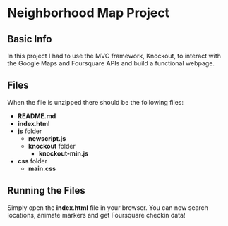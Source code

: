 # Neighborhood Map Project

## Basic Info

In this project I had to use the MVC framework, Knockout, to interact with the Google Maps and Foursquare APIs and build a functional webpage.

## Files

When the file is unzipped there should be the following files:
* **README.md**
* **index**.**html**
* **js** folder
    * **newscript.js**
    * **knockout** folder
        * **knockout-min.js**   
* **css** folder
    * **main.css**

## Running the Files

Simply open the **index**.**html** file in your browser. You can now search locations, animate markers and get Foursquare checkin data!
